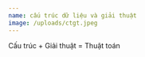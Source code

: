 ```yaml
---
name: cấu trúc dữ liệu và giải thuật
image: /uploads/ctgt.jpeg
---
```

Cấu trúc + Giải thuật = Thuật toán
